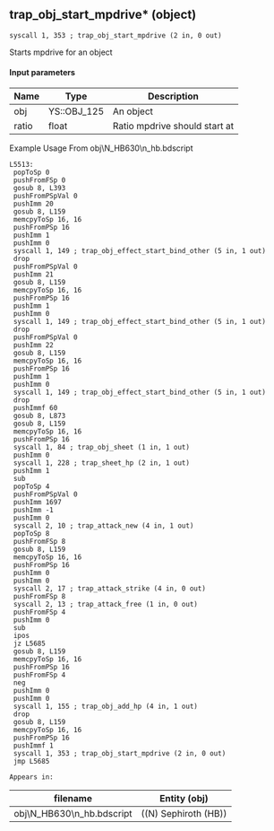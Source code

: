 ## trap_obj_start_mpdrive* (object)

`syscall 1, 353 ; trap_obj_start_mpdrive (2 in, 0 out)`

Starts mpdrive for an object

#### Input parameters
| Name | Type | Description
|------|------|------------
| obj   | YS::OBJ_125   | An object
| ratio   | float   | Ratio mpdrive should start at


Example Usage From obj\N_HB630\n_hb.bdscript
```plaintext
L5513:
 popToSp 0
 pushFromFSp 0
 gosub 8, L393
 pushFromPSpVal 0
 pushImm 20
 gosub 8, L159
 memcpyToSp 16, 16
 pushFromPSp 16
 pushImm 1
 pushImm 0
 syscall 1, 149 ; trap_obj_effect_start_bind_other (5 in, 1 out)
 drop 
 pushFromPSpVal 0
 pushImm 21
 gosub 8, L159
 memcpyToSp 16, 16
 pushFromPSp 16
 pushImm 1
 pushImm 0
 syscall 1, 149 ; trap_obj_effect_start_bind_other (5 in, 1 out)
 drop 
 pushFromPSpVal 0
 pushImm 22
 gosub 8, L159
 memcpyToSp 16, 16
 pushFromPSp 16
 pushImm 1
 pushImm 0
 syscall 1, 149 ; trap_obj_effect_start_bind_other (5 in, 1 out)
 drop 
 pushImmf 60
 gosub 8, L873
 gosub 8, L159
 memcpyToSp 16, 16
 pushFromPSp 16
 syscall 1, 84 ; trap_obj_sheet (1 in, 1 out)
 pushImm 0
 syscall 1, 228 ; trap_sheet_hp (2 in, 1 out)
 pushImm 1
 sub 
 popToSp 4
 pushFromPSpVal 0
 pushImm 1697
 pushImm -1
 pushImm 0
 syscall 2, 10 ; trap_attack_new (4 in, 1 out)
 popToSp 8
 pushFromFSp 8
 gosub 8, L159
 memcpyToSp 16, 16
 pushFromPSp 16
 pushImm 0
 pushImm 0
 syscall 2, 17 ; trap_attack_strike (4 in, 0 out)
 pushFromFSp 8
 syscall 2, 13 ; trap_attack_free (1 in, 0 out)
 pushFromFSp 4
 pushImm 0
 sub 
 ipos 
 jz L5685
 gosub 8, L159
 memcpyToSp 16, 16
 pushFromPSp 16
 pushFromFSp 4
 neg 
 pushImm 0
 pushImm 0
 syscall 1, 155 ; trap_obj_add_hp (4 in, 1 out)
 drop 
 gosub 8, L159
 memcpyToSp 16, 16
 pushFromPSp 16
 pushImmf 1
 syscall 1, 353 ; trap_obj_start_mpdrive (2 in, 0 out)
 jmp L5685
```





	Appears in:
| filename | Entity (obj)
|----------|-------------
| obj\N_HB630\n_hb.bdscript       | ((N) Sephiroth (HB))          



